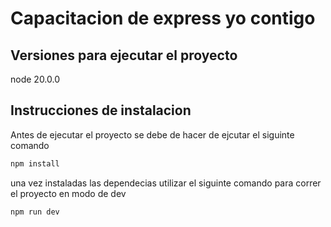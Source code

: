 # Capacitacion de express yo contigo

## Versiones para ejecutar el proyecto
node 20.0.0


## Instrucciones de instalacion
Antes de ejecutar el proyecto se debe de hacer de ejcutar el siguinte comando

```bash
npm install
```

una vez instaladas las dependecias utilizar el siguinte comando para correr el proyecto en modo de dev

```bash
npm run dev
```